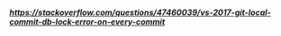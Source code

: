 ##### https://stackoverflow.com/questions/47460039/vs-2017-git-local-commit-db-lock-error-on-every-commit
